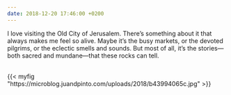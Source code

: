```yaml
---
date: 2018-12-20 17:46:00 +0200
---
```


I love visiting the Old City of Jerusalem. There’s something about it that always makes me feel so alive. Maybe it’s the busy markets, or the devoted pilgrims, or the eclectic smells and sounds. But most of all, it’s the stories—both sacred and mundane—that these rocks can tell.

<br />
{{< myfig "https://microblog.juandpinto.com/uploads/2018/b43994065c.jpg" >}}
